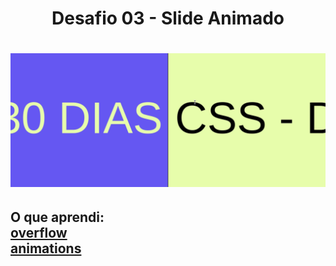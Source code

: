 <h1 align="center">
  Desafio 03 - Slide Animado
</h1>

<h1>
  <img src="./gif03.gif">
</h1>


<h2> O que aprendi:<br/>
<a href="https://www.w3schools.com/css/css_overflow.asp">overflow</a><br/>
<a href="https://www.w3schools.com/cssref/css3_pr_animation-keyframes.asp">animations</a>
